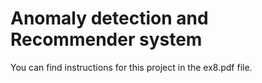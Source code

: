 # Anomaly detection and Recommender system
You can find instructions for this project in the ex8.pdf file.
